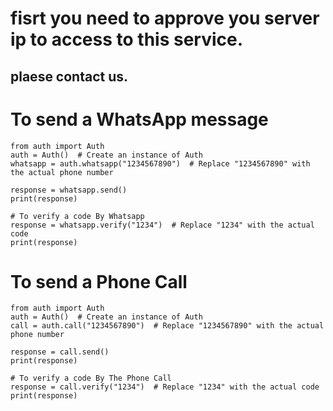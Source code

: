 
# fisrt you need to approve you server ip to access to this service.
## plaese contact us.

# To send a WhatsApp message
```
from auth import Auth
auth = Auth()  # Create an instance of Auth
whatsapp = auth.whatsapp("1234567890")  # Replace "1234567890" with the actual phone number

response = whatsapp.send()
print(response)

# To verify a code By Whatsapp
response = whatsapp.verify("1234")  # Replace "1234" with the actual code
print(response)
```



# To send a Phone Call
```
from auth import Auth
auth = Auth()  # Create an instance of Auth
call = auth.call("1234567890")  # Replace "1234567890" with the actual phone number

response = call.send()
print(response)

# To verify a code By The Phone Call
response = call.verify("1234")  # Replace "1234" with the actual code
print(response)
```
